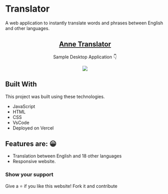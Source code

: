 # Translator

A web application to instantly translate words and phrases between English and other languages.

<h2 align="center">
  <a href="https://anne-translator.vercel.app/" target="_blank">Anne Translator</a>
</h2>

<p align="center">
  Sample Desktop Application 👇
</p>

<p align="center">
<img src="https://github.com/kerrybli/portfolio/blob/master/src/assests/images/translaot.png?raw=true">
</p>

## Built With

This project was built using these technologies.

- JavaScript
- HTML
- CSS
- VsCode
- Deployed on Vercel

## Features are: 😀

- Translation between English and 18 other languages
- Responsive website.

### Show your support

Give a ⭐ if you like this website! Fork it and contribute
